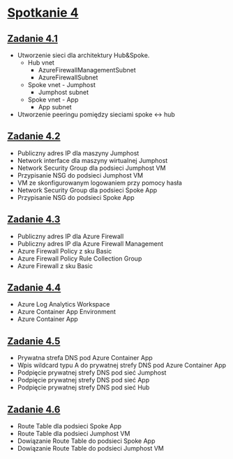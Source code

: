 # [Spotkanie 4](https://github.com/cloudstateu/kurs-iac-terraform/blob/master/Zjazd4/zadania.md)


## [Zadanie 4.1](./zadanie1)

* Utworzenie sieci dla architektury Hub&Spoke.
    * Hub vnet
        * AzureFirewallManagementSubnet
        * AzureFirewallSubnet
    * Spoke vnet - Jumphost
        * Jumphost subnet
    * Spoke vnet - App
        * App subnet
* Utworzenie peeringu pomiędzy sieciami spoke <-> hub


## [Zadanie 4.2](./zadanie2)

* Publiczny adres IP dla maszyny Jumphost
* Network interface dla maszyny wirtualnej Jumphost
* Network Security Group dla podsieci Jumphost VM
* Przypisanie NSG do podsieci Jumphost VM
* VM ze skonfigurowanym logowaniem przy pomocy hasła
* Network Security Group dla podsieci Spoke App
* Przypisanie NSG do podsieci Spoke App


## [Zadanie 4.3](./zadanie3)

* Publiczny adres IP dla Azure Firewall
* Publiczny adres IP dla Azure Firewall Management
* Azure Firewall Policy z sku Basic
* Azure Firewall Policy Rule Collection Group
* Azure Firewall z sku Basic


## [Zadanie 4.4](./zadanie4)

* Azure Log Analytics Workspace
* Azure Container App Environment
* Azure Container App


## [Zadanie 4.5](./zadanie5)

* Prywatna strefa DNS pod Azure Container App
* Wpis wildcard typu A do prywatnej strefy DNS pod Azure Container App
* Podpięcie prywatnej strefy DNS pod sieć Jumphost
* Podpięcie prywatnej strefy DNS pod sieć App
* Podpięcie prywatnej strefy DNS pod sieć Hub


## [Zadanie 4.6](./zadanie6)

* Route Table dla podsieci Spoke App
* Route Table dla podsieci Jumphost VM
* Dowiązanie Route Table do podsieci Spoke App
* Dowiązanie Route Table do podsieci Jumphost VM

